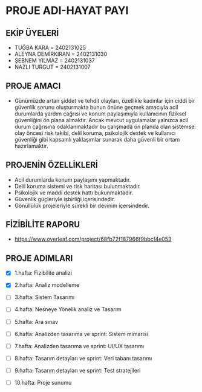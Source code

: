 # PROJE ADI-HAYAT PAYI

## EKİP ÜYELERİ
- TUĞBA KARA = 2402131025
- ALEYNA DEMİRKIRAN = 2402131030
- ŞEBNEM YILMAZ = 2402131037
- NAZLI TURGUT =  2402131007

## PROJE AMACI
- Günümüzde artan şiddet ve tehdit olayları, özellikle kadınlar için ciddi bir güvenlik sorunu oluşturmakta bunun önüne geçmek amacıyla
acil durumlarda yardım çağrısı ve konum paylaşımıyla kullanıcının fiziksel güvenliğini ön plana almaktır.
Ancak mevcut uygulamalar yalnızca acil durum çağrısına odaklanmaktadır bu çalışmada ön planda olan sistemse: olay öncesi risk takibi, delil koruma, psikolojik destek ve kullanıcı güvenliği gibi kapsamlı yaklaşımlar sunarak daha güvenli bir ortam hazırlamaktır.

## PROJENİN ÖZELLİKLERİ
- Acil durumlarda konum paylaşımı yapmaktadır.
- Delil koruma sistemi ve risk haritası bulunmaktadır.
- Psikolojik ve maddi destek hattı bukunmaktadır.
- Güvenlik güçleriyle işbirliği içerisindedir.
- Gönüllülük projeleriyle sürekli bir devinim içersindedir.

## FİZİBİLİTE RAPORU 
-  https://www.overleaf.com/project/68fb72f187966f9bbcf4e053

## PROJE ADIMLARI 
- [x] 1.hafta: Fizibilite analizi
- [X] 2.hafta: Analiz modelleme
- [ ] 3.hafta: Sistem Tasarımı
- [ ] 4.hafta: Nesneye Yönelik analiz ve Tasarım
- [ ] 5.hafta: Ara sınav
- [ ] 6.hafta: Analizden tasarıma ve sprint: Sistem mimarisi
- [ ] 7.hafta: Analizden tasarıma ve sprint: UI/UX tasarımı
- [ ] 8.hafta: Tasarım detayları ve sprint: Veri tabanı tasarımı 
- [ ] 9.hafta: Tasarım detayları ve sprint: Test stratejileri 
- [ ] 10.hafta: Proje sunumu


